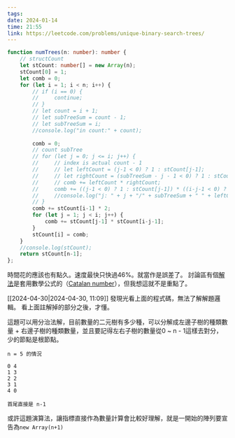 ```yaml
---
tags: 
date: 2024-01-14
time: 21:55
link: https://leetcode.com/problems/unique-binary-search-trees/
---
```

```ts
function numTrees(n: number): number {
    // structCount
    let stCount: number[] = new Array(n);
    stCount[0] = 1;
    let comb = 0;
    for (let i = 1; i < n; i++) {
        // if (i == 0) {
        //     continue;
        // }
        // let count = i + 1;
        // let subTreeSum = count - 1;
        // let subTreeSum = i;
        //console.log("in count:" + count);
        
        comb = 0;
        // count subTree
        // for (let j = 0; j <= i; j++) {
        //     // index is actual count - 1
        //     // let leftCount = (j-1 < 0) ? 1 : stCount[j-1];
        //     // let rightCount = (subTreeSum - j - 1 < 0) ? 1 : stCount[subTreeSum-j-1];
        //     // comb += leftCount * rightCount;    
        //     comb += ((j-1 < 0) ? 1 : stCount[j-1]) * ((i-j-1 < 0) ? 1 : stCount[i-j-1]);    
        //     //console.log("j: " + j + "/" + subTreeSum + " " + leftCount + "  " + rightCount);
        // }
        comb += stCount[i-1] * 2;
        for (let j = 1; j < i; j++) {
            comb += stCount[j-1] * stCount[i-j-1];
        }
        stCount[i] = comb;
    }
    //console.log(stCount);
    return stCount[n-1];
};
```

時間花的應該也有點久。速度最快只快過46%。就當作是誤差了。
討論區有個[解法](<https://leetcode.com/problems/unique-binary-search-trees/discuss/1565543/C%2B%2BPython-5-Easy-Solutions-w-Explanation-or-Optimization-from-Brute-Force-to-DP-to-Catalan-O(N)>)是套用數學公式的（[Catalan number](https://en.wikipedia.org/wiki/Catalan_number)），但我想這就不是重點了。

[[2024-04-30|2024-04-30, 11:09]]
發現光看上面的程式碼，無法了解解題邏輯。
看上面註解掉的部分之後，才懂。

這題可以用分治法解，目前數量的二元樹有多少種，可以分解成左邊子樹的種類數量 + 右邊子樹的種類數量，並且要記得左右子樹的數量從0 ~ n - 1這樣去對分，少的節點是根節點。

```
n = 5 的情況

0 4
1 3
2 2
3 1
4 0

首尾直接是 n-1
```

或許這題演算法，讓指標直接作為數量計算會比較好理解，就是一開始的陣列要宣告為`new Array(n+1)`